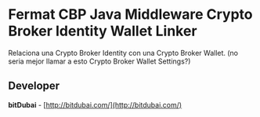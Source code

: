 # Fermat CBP Java Middleware Crypto Broker Identity Wallet Linker

Relaciona una Crypto Broker Identity con una Crypto Broker Wallet. (no seria mejor llamar a esto Crypto Broker Wallet Settings?)

## Developer

**bitDubai** - [http://bitdubai.com/](http://bitdubai.com/)
